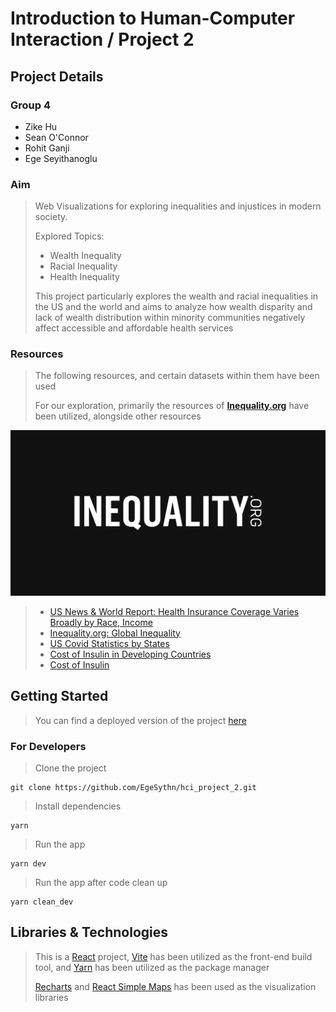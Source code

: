 # Introduction to Human-Computer Interaction / Project 2

## Project Details
### Group 4
- Zike Hu
- Sean O'Connor
- Rohit Ganji
- Ege Seyithanoglu

### Aim
> Web Visualizations for exploring inequalities and injustices in modern society.
> 
> Explored Topics:
> - Wealth Inequality
> - Racial Inequality
> - Health Inequality
>
> This project particularly explores the wealth and racial inequalities in the US and the world
> and aims to analyze how wealth disparity and lack of wealth distribution within minority communities
> negatively affect accessible and affordable health services

### Resources
> The following resources, and certain datasets within them have been used
>
> For our exploration, primarily the resources of **[Inequality.org](https://inequality.org/)** have been utilized, alongside other resources

[![Inequality.org Logo](/src/assets/inequality_logo.png)](https://inequality.org/facts/global-inequality/#global-wealth-inequality)
>
> 
> - [US News & World Report: Health Insurance Coverage Varies Broadly by Race, Income](https://www.usnews.com/news/health-news/articles/2022-09-08/health-insurance-coverage-varies-broadly-by-race-income)
> - [Inequality.org: Global Inequality](https://inequality.org/facts/global-inequality/)
> - [US Covid Statistics by States](https://static-content.springer.com/esm/art%3A10.1007%2Fs40615-020-00833-4/MediaObjects/40615_2020_833_MOESM10_ESM.pdf)
> - [Cost of Insulin in Developing Countries](https://experiment.com/u/3ayn7A)
> - [Cost of Insulin](https://worldpopulationreview.com/country-rankings/cost-of-insulin-by-country)

## Getting Started
> You can find a deployed version of the project [here](https://egesythn.github.io/hci_project_2/)

### For Developers
> Clone the project
```
git clone https://github.com/EgeSythn/hci_project_2.git
```

> Install dependencies
```
yarn
```

> Run the app
```
yarn dev
```

> Run the app after code clean up
```
yarn clean_dev
```

## Libraries & Technologies
> This is a [React](https://reactjs.org/) project, [Vite](https://vitejs.dev/) has been utilized as the front-end build tool, and [Yarn](https://yarnpkg.com/) has been utilized as the package manager
>
> [Recharts](https://recharts.org/en-US/) and [React Simple Maps](https://www.react-simple-maps.io/) has been used as the visualization libraries

